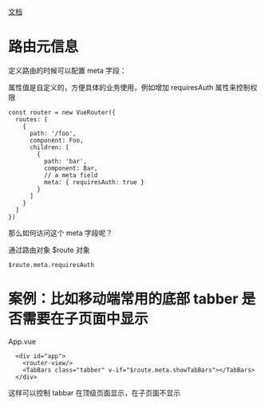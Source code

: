 
[文档](https://router.vuejs.org/zh/guide/advanced/meta.html#%E8%B7%AF%E7%94%B1%E5%85%83%E4%BF%A1%E6%81%AF)


# 路由元信息

定义路由的时候可以配置 meta 字段：

属性值是自定义的，方便具体的业务使用，例如增加 requiresAuth 属性来控制权限
```
const router = new VueRouter({
  routes: [
    {
      path: '/foo',
      component: Foo,
      children: [
        {
          path: 'bar',
          component: Bar,
          // a meta field
          meta: { requiresAuth: true }
        }
      ]
    }
  ]
})
```

那么如何访问这个 meta 字段呢？

通过路由对象 $route 对象
```
$route.meta.requiresAuth
```


# 案例：比如移动端常用的底部 tabber 是否需要在子页面中显示

App.vue
```
  <div id="app">
    <router-view/>
    <TabBars class="tabber" v-if="$route.meta.showTabBars"></TabBars>
  </div>
```
这样可以控制 tabbar 在顶级页面显示，在子页面不显示
